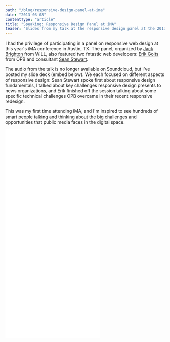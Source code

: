 ```yaml
---
path: "/blog/responsive-design-panel-at-ima"
date: "2013-03-08"
contentType: "article"
title: "Speaking: Responsive Design Panel at iMA"
teaser: "Slides from my talk at the responsive design panel at the 2013 iMA Conference in Austin, TX"
---
```


I had the privilege of participating in a panel on responsive web design at this year's iMA conference in Austin, TX. The panel, organized by [Jack Brighton](https://twitter.com/jackbrighton) from WILL, also featured two fntastic web developers: [Erik Golts](https://twitter.com/egolts) from OPB and consultant [Sean Stewart](http://www.seankstewart.com/).

The audio from the talk is no longer available on Soundcloud, but I've posted my slide deck (embed below). We each focused on different aspects of responsive design: Sean Stewart spoke first about responsive design fundamentals, I talked about key challenges responsive design presents to news organizations, and Erik finished off the session talking about some specific technical challenges OPB overcame in their recent responsive redesign.

This was my first time attending iMA, and I'm inspired to see hundreds of smart people talking and thinking about the big challenges and opportunities that public media faces in the digital space.

<iframe class="speakerdeck-iframe" frameborder="0" src="//speakerdeck.com/player/d5b1bac02b3c013141d552796415f8d6?" allowfullscreen="true" mozallowfullscreen="true" webkitallowfullscreen="true" width-="100%" height="660"></iframe>
